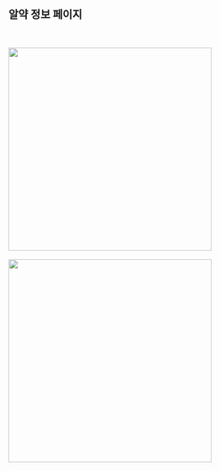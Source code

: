 <h2>알약 정보 페이지</h2>
<br><br>

<div>
  <img src='https://github.com/Plan00/team2_v2sbm3c/assets/123847576/9731449d-fb4f-4b3d-9e63-116658a979c3' width="400px">
  <br><br>
  <img src='https://github.com/Plan00/team2_v2sbm3c/assets/123847576/38f034ee-9e0d-4579-bd77-40d50c54373c' width="400px">
</div>

